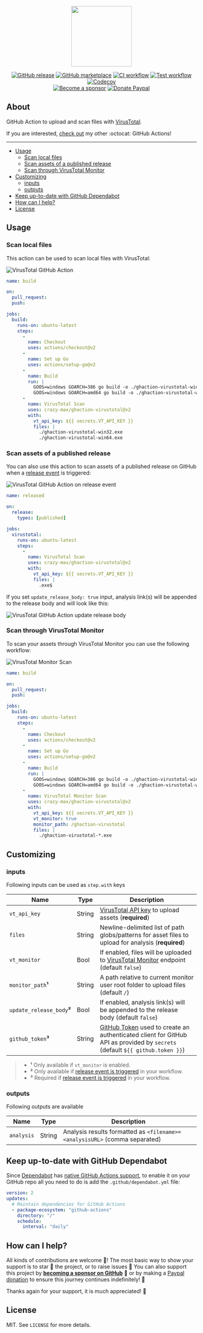 <p align="center"><a href="https://github.com/crazy-max/ghaction-virustotal" target="_blank"><img height="160" src="https://raw.githubusercontent.com/crazy-max/ghaction-virustotal/master/.github/virustotal-github-actions.png"></a></p>

<p align="center">
  <a href="https://github.com/crazy-max/ghaction-virustotal/releases/latest"><img src="https://img.shields.io/github/release/crazy-max/ghaction-virustotal.svg?style=flat-square" alt="GitHub release"></a>
  <a href="https://github.com/marketplace/actions/virustotal-github-action"><img src="https://img.shields.io/badge/marketplace-virustotal--github--action-blue?logo=github&style=flat-square" alt="GitHub marketplace"></a>
  <a href="https://github.com/crazy-max/ghaction-virustotal/actions?workflow=ci"><img src="https://img.shields.io/github/workflow/status/crazy-max/ghaction-virustotal/ci?label=ci&logo=github&style=flat-square" alt="CI workflow"></a>
  <a href="https://github.com/crazy-max/ghaction-virustotal/actions?workflow=test"><img src="https://img.shields.io/github/workflow/status/crazy-max/ghaction-virustotal/test?label=test&logo=github&style=flat-square" alt="Test workflow"></a>
  <a href="https://codecov.io/gh/crazy-max/ghaction-virustotal"><img src="https://img.shields.io/codecov/c/github/crazy-max/ghaction-virustotal?logo=codecov&style=flat-square" alt="Codecov"></a>
  <br /><a href="https://github.com/sponsors/crazy-max"><img src="https://img.shields.io/badge/sponsor-crazy--max-181717.svg?logo=github&style=flat-square" alt="Become a sponsor"></a>
  <a href="https://www.paypal.me/crazyws"><img src="https://img.shields.io/badge/donate-paypal-00457c.svg?logo=paypal&style=flat-square" alt="Donate Paypal"></a>
</p>

## About

GitHub Action to upload and scan files with [VirusTotal](https://www.virustotal.com).

If you are interested, [check out](https://git.io/Je09Y) my other :octocat: GitHub Actions!

___

* [Usage](#usage)
  * [Scan local files](#scan-local-files)
  * [Scan assets of a published release](#scan-assets-of-a-published-release)
  * [Scan through VirusTotal Monitor](#scan-through-virustotal-monitor)
* [Customizing](#customizing)
  * [inputs](#inputs)
  * [outputs](#outputs)
* [Keep up-to-date with GitHub Dependabot](#keep-up-to-date-with-github-dependabot)
* [How can I help?](#how-can-i-help)
* [License](#license)

## Usage

### Scan local files

This action can be used to scan local files with VirusTotal:

![VirusTotal GitHub Action](.github/ghaction-virustotal-files.png)

```yaml
name: build

on:
  pull_request:
  push:

jobs:
  build:
    runs-on: ubuntu-latest
    steps:
      -
        name: Checkout
        uses: actions/checkout@v2
      -
        name: Set up Go
        uses: actions/setup-go@v2
      -
        name: Build
        run: |
          GOOS=windows GOARCH=386 go build -o ./ghaction-virustotal-win32.exe -v -ldflags "-s -w"
          GOOS=windows GOARCH=amd64 go build -o ./ghaction-virustotal-win64.exe -v -ldflags "-s -w"
      -
        name: VirusTotal Scan
        uses: crazy-max/ghaction-virustotal@v2
        with:
          vt_api_key: ${{ secrets.VT_API_KEY }}
          files: |
            ./ghaction-virustotal-win32.exe
            ./ghaction-virustotal-win64.exe
```

### Scan assets of a published release

You can also use this action to scan assets of a published release on GitHub when a [release event](https://help.github.com/en/actions/reference/events-that-trigger-workflows#release-event-release) is triggered:

![VirusTotal GitHub Action on release event](.github/ghaction-virustotal-release.png)

```yaml
name: released

on:
  release:
    types: [published]

jobs:
  virustotal:
    runs-on: ubuntu-latest
    steps:
      -
        name: VirusTotal Scan
        uses: crazy-max/ghaction-virustotal@v2
        with:
          vt_api_key: ${{ secrets.VT_API_KEY }}
          files: |
            .exe$
```

If you set `update_release_body: true` input, analysis link(s) will be appended to the release body and will look like this:

![VirusTotal GitHub Action update release body](.github/ghaction-virustotal-release-body.png)

### Scan through VirusTotal Monitor

To scan your assets through VirusTotal Monitor you can use the following workflow:

![VirusTotal Monitor Scan](.github/ghaction-virustotal-monitor.png)

```yaml
name: build

on:
  pull_request:
  push:

jobs:
  build:
    runs-on: ubuntu-latest
    steps:
      -
        name: Checkout
        uses: actions/checkout@v2
      -
        name: Set up Go
        uses: actions/setup-go@v2
      -
        name: Build
        run: |
          GOOS=windows GOARCH=386 go build -o ./ghaction-virustotal-win32.exe -v -ldflags "-s -w"
          GOOS=windows GOARCH=amd64 go build -o ./ghaction-virustotal-win64.exe -v -ldflags "-s -w"
      -
        name: VirusTotal Monitor Scan
        uses: crazy-max/ghaction-virustotal@v2
        with:
          vt_api_key: ${{ secrets.VT_API_KEY }}
          vt_monitor: true
          monitor_path: /ghaction-virustotal
          files: |
            ./ghaction-virustotal-*.exe
```

## Customizing

### inputs

Following inputs can be used as `step.with` keys

| Name                        | Type    | Description                      |
|-----------------------------|---------|----------------------------------|
| `vt_api_key`                | String  | [VirusTotal API key](https://developers.virustotal.com/v3.0/reference#authentication) to upload assets (**required**) |
| `files`                     | String  | Newline-delimited list of path globs/patterns for asset files to upload for analysis (**required**) |
| `vt_monitor`                | Bool    | If enabled, files will be uploaded to [VirusTotal Monitor](https://developers.virustotal.com/v3.0/reference#monitor) endpoint (default `false`) |
| `monitor_path`**¹**         | String  | A path relative to current monitor user root folder to upload files (default `/`) |
| `update_release_body`**²**  | Bool    | If enabled, analysis link(s) will be appended to the release body (default `false`) |
| `github_token`**³**         | String  | [GitHub Token](https://help.github.com/en/actions/configuring-and-managing-workflows/authenticating-with-the-github_token) used to create an authenticated client for GitHub API as provided by `secrets` (default `${{ github.token }}`) |

> * **¹** Only available if `vt_monitor` is enabled.
> * **²** Only available if [release event is triggered](#scan-assets-of-a-published-release) in your workflow.
> * **³** Required if [release event is triggered](#scan-assets-of-a-published-release) in your workflow.

### outputs

Following outputs are available

| Name          | Type    | Description                           |
|---------------|---------|---------------------------------------|
| `analysis`    | String  | Analysis results formatted as `<filename>=<analysisURL>` (comma separated) |

## Keep up-to-date with GitHub Dependabot

Since [Dependabot](https://docs.github.com/en/github/administering-a-repository/keeping-your-actions-up-to-date-with-github-dependabot)
has [native GitHub Actions support](https://docs.github.com/en/github/administering-a-repository/configuration-options-for-dependency-updates#package-ecosystem),
to enable it on your GitHub repo all you need to do is add the `.github/dependabot.yml` file:

```yaml
version: 2
updates:
  # Maintain dependencies for GitHub Actions
  - package-ecosystem: "github-actions"
    directory: "/"
    schedule:
      interval: "daily"
```

## How can I help?

All kinds of contributions are welcome :raised_hands:! The most basic way to show your support is to star :star2:
the project, or to raise issues :speech_balloon: You can also support this project by
[**becoming a sponsor on GitHub**](https://github.com/sponsors/crazy-max) :clap: or by making a
[Paypal donation](https://www.paypal.me/crazyws) to ensure this journey continues indefinitely! :rocket:

Thanks again for your support, it is much appreciated! :pray:

## License

MIT. See `LICENSE` for more details.

